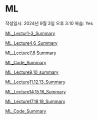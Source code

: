 # ML

작성일시: 2024년 9월 3일 오후 3:10
복습: Yes

[ML_Lectur1-3_Summary](ML%20e8e28485f9e84a4a9ce7f931de0dba2d/ML_Lectur1-3_Summary%201146156753c6802687a3c431289e789c.md)

[ML_Lecture4,6_Summary](ML%20e8e28485f9e84a4a9ce7f931de0dba2d/ML_Lecture4,6_Summary%2011b6156753c680d18812f80cf7d69369.md)

[ML_Lecture7,8 Summary](ML%20e8e28485f9e84a4a9ce7f931de0dba2d/ML_Lecture7,8%20Summary%2011b6156753c68051ae6fd80bae1fbfed.md)

[ML_Code_Summary](ML%20e8e28485f9e84a4a9ce7f931de0dba2d/ML_Code_Summary%2011b6156753c6805ea6d4d5d516def524.md)

[ML_Lecture9,10_summary](ML%20e8e28485f9e84a4a9ce7f931de0dba2d/ML_Lecture9,10_summary%2011e6156753c680589645d14c4db06dd0.md)

[ML_Lecture11,12,13_Summary](ML%20e8e28485f9e84a4a9ce7f931de0dba2d/ML_Lecture11,12,13_Summary%2014f6156753c6805586cedd74b4dd6363.md)

[ML_Lecture14,15,16_Summary](ML%20e8e28485f9e84a4a9ce7f931de0dba2d/ML_Lecture14,15,16_Summary%201516156753c680df8bd1eb6be1b1f6ea.md)

[ML_Lecture17,18,19_Summary](ML%20e8e28485f9e84a4a9ce7f931de0dba2d/ML_Lecture17,18,19_Summary%201556156753c680469cf0db67c5421c4c.md)

[ML_Code_Summary](ML%20e8e28485f9e84a4a9ce7f931de0dba2d/ML_Code_Summary%201556156753c680059375d88f424e6d32.md)